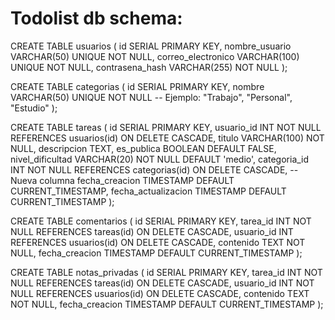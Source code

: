 # Todolist db schema:

CREATE TABLE usuarios (
  id SERIAL PRIMARY KEY,
  nombre_usuario VARCHAR(50) UNIQUE NOT NULL,
  correo_electronico VARCHAR(100) UNIQUE NOT NULL,
  contrasena_hash VARCHAR(255) NOT NULL
);

CREATE TABLE categorias (
  id SERIAL PRIMARY KEY,
  nombre VARCHAR(50) UNIQUE NOT NULL  -- Ejemplo: "Trabajo", "Personal", "Estudio"
);

CREATE TABLE tareas (
  id SERIAL PRIMARY KEY,
  usuario_id INT NOT NULL REFERENCES usuarios(id) ON DELETE CASCADE,
  titulo VARCHAR(100) NOT NULL,
  descripcion TEXT,
  es_publica BOOLEAN DEFAULT FALSE,
  nivel_dificultad VARCHAR(20) NOT NULL DEFAULT 'medio',
  categoria_id INT NOT NULL REFERENCES categorias(id) ON DELETE CASCADE,  -- Nueva columna
  fecha_creacion TIMESTAMP DEFAULT CURRENT_TIMESTAMP,
  fecha_actualizacion TIMESTAMP DEFAULT CURRENT_TIMESTAMP
);

CREATE TABLE comentarios (
  id SERIAL PRIMARY KEY,
  tarea_id INT NOT NULL REFERENCES tareas(id) ON DELETE CASCADE,
  usuario_id INT REFERENCES usuarios(id) ON DELETE CASCADE,
  contenido TEXT NOT NULL,
  fecha_creacion TIMESTAMP DEFAULT CURRENT_TIMESTAMP
);

CREATE TABLE notas_privadas (
  id SERIAL PRIMARY KEY,
  tarea_id INT NOT NULL REFERENCES tareas(id) ON DELETE CASCADE,
  usuario_id INT NOT NULL REFERENCES usuarios(id) ON DELETE CASCADE,
  contenido TEXT NOT NULL,
  fecha_creacion TIMESTAMP DEFAULT CURRENT_TIMESTAMP
);


